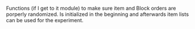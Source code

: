 Functions (if I get to it module) to make sure item and Block orders are porperly randomized. Is initialized in the beginning and afterwards item lists can be used for the experiment.
